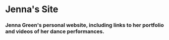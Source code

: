 # Jenna's Site

### Jenna Green's personal website, including links to her portfolio and videos of her dance performances.
